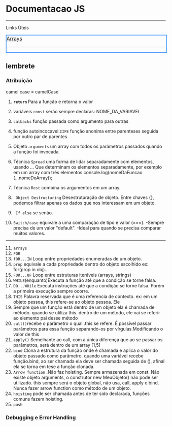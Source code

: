 # Documentacao JS
___
Links Úteis


<div 
style=
" width:100%; height:auto; 
border:2px solid #559ffb;
 font-size:16px;
 color: #fff;
">
<a href="https://www.w3schools.com/js/js_arrays.asp)">Arrays</a>
<hr/>



</div>


## lembrete 
### Atribuição
camel case = camelCase


1. <strong>`return` </strong> Para a função e retorna o valor

2. variáveis `const` serão sempre declaras: NOME_DA_VARIAVEL

3. `calbacks` função passada como argumento para outras

4. função autoincocavel.`IIFE` função anonima entre parenteses seguida por outro par de parentes
5. Objeto `arguments` um array com todos os parâmetros passados quando a função foi invocada.

6. Técnica `Spread` uma forma de lidar separadamente com elementos, usando ... Que determinam os elementos separadamente, por exemplo em um array com três elementos console.log(nomeDaFuncao (...nomeDoArray));
7. Técnica `Rest` combina os argumentos em um array.
8. ` Object Destructuring` Desestruturação de objeto. Entre chaves {}, podemos filtrar apenas os dados que nos interessam em um objeto.
9. ` If else` se senão.
10. `Switch/case` equivale a uma comparação de tipo e valor (===).  -Sempre precisa de um valor "default". -Ideal para quando se precisa comparar muitos valores.
___

11. `arrays`
12. `FOR`
13. `fOR...IN` Loop entre propriedades enumeradas de um objeto.
14. `prop` equivale a cada propriedade dentro do objeto escolhido ex: for(prop in obj)...
15. `FOR...OF` Loop entre estruturas iteráveis (arrays, strings)
16. `WHILE`(enquanto)Executa a função até que a condição se torne falsa.
17. `DO...WHile` Executa instruções até que a condição se torne falsa. Porém a primeira execução sempre ocorre.
18. `THIS` Palavra reservada que é uma referencia de contexto. ex: em um objeto pessoa, this refere-se ao objeto pessoa. Ele  
19. Sempre que um função está dentro de um objeto ela é chamada de método. quando se utiliza this. dentro de um método, ele vai se referir ao elemento pai desse método
20.  `call()`recebe o parâmetro o qual .this se refere. É possível passar parâmetros para essa função separando-os por vírgulas.Modificando o valor de this
21. `apply()` Semelhante ao call, com a única diferença que ao se passar os parâmetros, será dentro de um array [1,5] 
22. `bind` Clona a estrutura da função onde é chamada e aplica o valor do objeto passado como parâmetro. quando uma variável recebe função.bind, ao ser chamada ela deve ser chamada seguida de (), afinal ela se torna em tese a função clonada.
23. `Arrow function`   .Não faz hoisting. Sempre armazenada em const. Não existe objeto arguments, o construtor new MeuObjeto() não pode ser utilizado. this sempre será o objeto global, não usa, call, apply e bind. Nunca fazer arrow function como método de um objeto.
24. `hoisting` pode ser chamada antes de ter sido declarada, funções comuns fazem hoisting.
25. `push` 
### Debugging e Error Handling   



